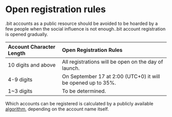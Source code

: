 # Open registration rules

.bit accounts as a public resource should be avoided to be hoarded by a few people when the social influence is not enough..bit account registration is opened gradually.

| Account Character Length | Open Registration Rules                                      |
| :----------------------- | :----------------------------------------------------------- |
| 10 digits and above      | All registrations will be open on the day of launch.         |
| 4-9 digits               | On September 17 at 2:00 (UTC+0) it will be opened up to 35%. |
| 1~3 digits               | To be determined.                                            |

Which accounts can be registered is calculated by a publicly available [algorithm](https://github.com/dotbitHQ/das-contracts/blob/fca9bfafb79950c7c5d4a86cb379f114b0188ccd/contracts/pre-account-cell-type/src/entry.rs#L579-L584), depending on the account name itself.



